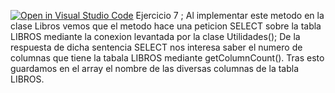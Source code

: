 [![Open in Visual Studio Code](https://classroom.github.com/assets/open-in-vscode-f059dc9a6f8d3a56e377f745f24479a46679e63a5d9fe6f495e02850cd0d8118.svg)](https://classroom.github.com/online_ide?assignment_repo_id=6219042&assignment_repo_type=AssignmentRepo)
Ejercicio 7 ;
Al implementar este metodo en la clase Libros vemos que el metodo
hace una peticion SELECT sobre la tabla LIBROS mediante la conexion levantada por la clase Utilidades();
De la respuesta de dicha sentencia SELECT nos interesa saber el numero de columnas
que tiene la tabala LIBROS mediante getColumnCount().
Tras esto guardamos en el array el nombre de las diversas
columnas de la tabla LIBROS.
